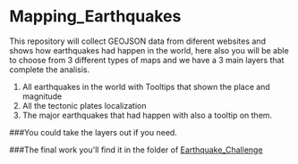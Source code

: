 # Mapping_Earthquakes

This repository will collect GEOJSON data from diferent websites and shows how earthquakes had happen in the world, here also you will be able to choose from 3 different types of maps and we have a 3 main layers that complete the analisis.

1. All earthquakes in the world with Tooltips that shown the place and magnitude
2. All the tectonic plates localization
3. The major earthquakes that had happen with also a tooltip on them.

###You could take the layers out if you need.

###The final work you'll find it in the folder of [Earthquake_Challenge](https://github.com/SeRoGaTa/Mapping_Earthquakes/tree/main/Earthquake_Challenge)
